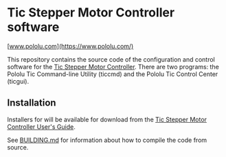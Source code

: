 # Tic Stepper Motor Controller software

[www.pololu.com](https://www.pololu.com/)

This repository contains the source code of the configuration and control software for
the [Tic Stepper Motor Controller](https://www.pololu.com/category/212/tic-stepper-motor-controllers).
There are two programs: the Pololu Tic Command-line Utility
(ticcmd) and the Pololu Tic Control Center (ticgui).

## Installation

Installers for will be available for download from the
[Tic Stepper Motor Controller User's Guide](http://www.pololu.com/docs/0J67).

See [BUILDING.md](BUILDING.md) for information about how to compile the code
from source.
